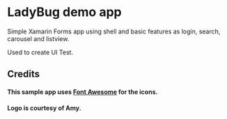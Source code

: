 # LadyBug demo app

Simple Xamarin Forms app using shell and basic features as login, search, carousel and listview.

Used to create UI Test.

## Credits

#### This sample app uses [Font Awesome](https://fontawesome.com/) for the icons.
#### Logo is courtesy of Amy.
